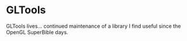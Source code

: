 # GLTools
GLTools lives... continued maintenance of a library I find useful since the OpenGL SuperBible days.
